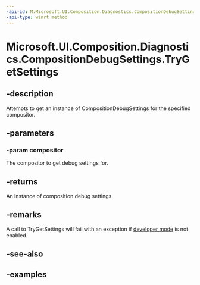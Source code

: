 ```yaml
---
-api-id: M:Microsoft.UI.Composition.Diagnostics.CompositionDebugSettings.TryGetSettings(Microsoft.UI.Composition.Compositor)
-api-type: winrt method
---
```


<!-- Method syntax.
public CompositionDebugSettings CompositionDebugSettings.TryGetSettings(Compositor compositor)
-->

# Microsoft.UI.Composition.Diagnostics.CompositionDebugSettings.TryGetSettings

## -description

Attempts to get an instance of CompositionDebugSettings for the specified compositor.

## -parameters
### -param compositor

The compositor to get debug settings for.

## -returns

An instance of composition debug settings.

## -remarks

A call to TryGetSettings will fail with an exception if [developer mode](/windows/apps/get-started/enable-your-device-for-development) is not enabled.

## -see-also

## -examples

